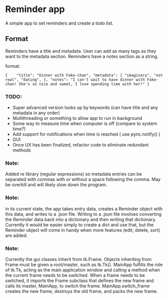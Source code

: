 # Reminder app

A simple app to set reminders and create a todo list. 

## Format
Reminders have a title and metadata. User can add as many tags as they want to the metadata section.
Reminders have a notes section as a string.

format:

``
{   
    "title": "Dinner with Fake-chan",
    "metadata": [
        "imaginary", "not real", "dating",
    ],
    "notes": "I can't wait to have dinner with Fake-chan! She's so nice and sweet, I love spending time with her!"
}
``

### TODO:
- Super advanced version looks up by keywords (can have title and any metadata in any order)
- Multithreading or something to allow app to run in background
- Some way to measure time when computer is off (compare to system time?)
- Add support for notifications when time is reached ( use pync.notify() )
- GUI
- Once UX has been finalized, refactor code to eliminate redundant methods

### Note: 
Added re library (regular expressions) so metadata entries can be separated with commas with or without a space following the comma. May be overkill and will likely slow down the program.

### Note: 
in its current state, the app takes entry data, creates a Reminder object with this data, and writes to a .json file. Writing to a .json file involves converting the Reminder data back into a dictionary and then writing that dictionary. Currently it would be easier simply to create a dict and use that, but the Reminder object will come in handy when more features (edit, delete, sort) are added.

### Note:
Currently the gui classes inherit from tk.Frame. Objects inheriting from Frame must be given a root/master, such as tk.Tk(). MainApp fulfills the role of tk.Tk, acting as the main application window and calling a method when the current frame needs to be switched. When a frame needs to be switched, it imports the Frame subclass that defines the new frame and calls its master, MainApp, to switch the frame. MainApp.switch_frame creates the new frame, destroys the old frame, and packs the new frame.